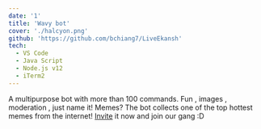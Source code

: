 ```yaml
---
date: '1'
title: 'Wavy bot'
cover: './halcyon.png'
github: 'https://github.com/bchiang7/LiveEkansh'
tech:
  - VS Code
  - Java Script
  - Node.js v12
  - iTerm2
---
```


A multipurpose bot with more than 100 commands. Fun , images , moderation , just name it! Memes? The bot collects one of the top hottest memes from the internet! [Invite](https://dsc.gg/waving) it now and join our gang :D
